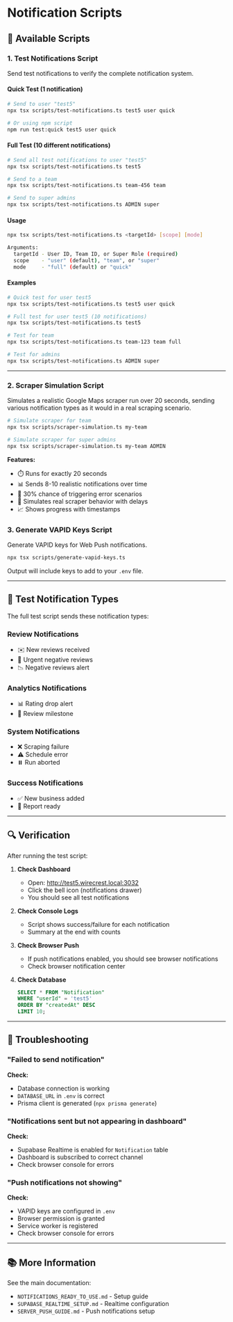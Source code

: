 # Notification Scripts

## 📝 Available Scripts

### 1. Test Notifications Script

Send test notifications to verify the complete notification system.

#### Quick Test (1 notification)
```bash
# Send to user "test5"
npx tsx scripts/test-notifications.ts test5 user quick

# Or using npm script
npm run test:quick test5 user quick
```

#### Full Test (10 different notifications)
```bash
# Send all test notifications to user "test5"
npx tsx scripts/test-notifications.ts test5

# Send to a team
npx tsx scripts/test-notifications.ts team-456 team

# Send to super admins
npx tsx scripts/test-notifications.ts ADMIN super
```

#### Usage
```bash
npx tsx scripts/test-notifications.ts <targetId> [scope] [mode]

Arguments:
  targetId - User ID, Team ID, or Super Role (required)
  scope    - "user" (default), "team", or "super"
  mode     - "full" (default) or "quick"
```

#### Examples
```bash
# Quick test for user test5
npx tsx scripts/test-notifications.ts test5 user quick

# Full test for user test5 (10 notifications)
npx tsx scripts/test-notifications.ts test5

# Test for team
npx tsx scripts/test-notifications.ts team-123 team full

# Test for admins
npx tsx scripts/test-notifications.ts ADMIN super
```

---

### 2. Scraper Simulation Script

Simulates a realistic Google Maps scraper run over 20 seconds, sending various notification types as it would in a real scraping scenario.

```bash
# Simulate scraper for team
npx tsx scripts/scraper-simulation.ts my-team

# Simulate scraper for super admins
npx tsx scripts/scraper-simulation.ts my-team ADMIN
```

**Features:**
- ⏱️ Runs for exactly 20 seconds
- 📊 Sends 8-10 realistic notifications over time
- 🎲 30% chance of triggering error scenarios
- 🔄 Simulates real scraper behavior with delays
- 📈 Shows progress with timestamps

### 3. Generate VAPID Keys Script

Generate VAPID keys for Web Push notifications.

```bash
npx tsx scripts/generate-vapid-keys.ts
```

Output will include keys to add to your `.env` file.

---

## 🧪 Test Notification Types

The full test script sends these notification types:

### Review Notifications
- ✉️ New reviews received
- 🚨 Urgent negative reviews
- 📉 Negative reviews alert

### Analytics Notifications
- 📊 Rating drop alert
- 🎉 Review milestone

### System Notifications
- ❌ Scraping failure
- ⚠️ Schedule error
- ⏸️ Run aborted

### Success Notifications
- ✅ New business added
- 📄 Report ready

---

## 🔍 Verification

After running the test script:

1. **Check Dashboard**
   - Open: http://test5.wirecrest.local:3032
   - Click the bell icon (notifications drawer)
   - You should see all test notifications

2. **Check Console Logs**
   - Script shows success/failure for each notification
   - Summary at the end with counts

3. **Check Browser Push**
   - If push notifications enabled, you should see browser notifications
   - Check browser notification center

4. **Check Database**
   ```sql
   SELECT * FROM "Notification" 
   WHERE "userId" = 'test5' 
   ORDER BY "createdAt" DESC 
   LIMIT 10;
   ```

---

## 🐛 Troubleshooting

### "Failed to send notification"
**Check:**
- Database connection is working
- `DATABASE_URL` in `.env` is correct
- Prisma client is generated (`npx prisma generate`)

### "Notifications sent but not appearing in dashboard"
**Check:**
- Supabase Realtime is enabled for `Notification` table
- Dashboard is subscribed to correct channel
- Check browser console for errors

### "Push notifications not showing"
**Check:**
- VAPID keys are configured in `.env`
- Browser permission is granted
- Service worker is registered
- Check browser console for errors

---

## 📚 More Information

See the main documentation:
- `NOTIFICATIONS_READY_TO_USE.md` - Setup guide
- `SUPABASE_REALTIME_SETUP.md` - Realtime configuration
- `SERVER_PUSH_GUIDE.md` - Push notifications setup

